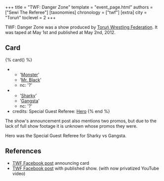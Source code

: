 +++
title = "TWF: Danger Zone"
template = "event_page.html"
authors = ["Sewi The Referee"]
[taxonomies]
chronology = ["twf"]
[extra]
city = "Toruń"
toclevel = 2
+++

TWF: Danger Zone was a show produced by [Toruń Wrestling Federation](@/o/twf.md). It was taped at May 1st and published at May 2nd, 2012.

## Card

{% card() %}
- - '[Monster](@/w/chris-hunter.md)'
  - '[Mr. Black](@/w/mr-black.md)'
  - nc: '?'
- - '[Sharky](@/w/sharky.md)'
  - '[Gangsta](@/w/jay-revolt.md)'
  - nc: '?'
- credits:
    Special Guest Referee: [Hero](@/w/pj-blake.md)
{% end %}

The show's announcement post also mentions two promos, but due to the lack of full show footage it is unknown whose promos they were.

Hero was the Special Guest Referee for Sharky vs Gangsta.

## References

* [TWF Facebook post](https://www.facebook.com/TorunWrestlingFederation/posts/pfbid05jYjZKqFfp1zCPkrkL4Tw2rFiSQs8DMUr4ScMaHtW3NN27WuAMwK4EamUhkERgayl) announcing card
* [TWF Facebook post](https://www.facebook.com/TorunWrestlingFederation/posts/558434084196206) with published show. (with now privatized YouTube video)
